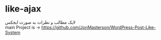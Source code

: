 # like-ajax
لایک مطالب و نظرات به صورت ایجکس
<br>
main Project is -> https://github.com/JonMasterson/WordPress-Post-Like-System
